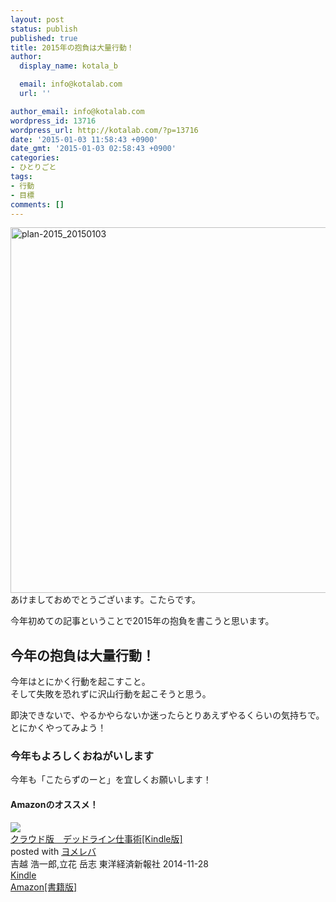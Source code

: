 ```yaml
---
layout: post
status: publish
published: true
title: 2015年の抱負は大量行動！
author:
  display_name: kotala_b

  email: info@kotalab.com
  url: ''

author_email: info@kotalab.com
wordpress_id: 13716
wordpress_url: http://kotalab.com/?p=13716
date: '2015-01-03 11:58:43 +0900'
date_gmt: '2015-01-03 02:58:43 +0900'
categories:
- ひとりごと
tags:
- 行動
- 目標
comments: []
---
```

<p><img src="http://kotalab.com/wp-content/uploads/plan-2015_20150103-780x585.jpg" alt="plan-2015_20150103" width="780" height="585" class="aligncenter size-large wp-image-13717" /><br />
あけましておめでとうございます。こたらです。</p>
<p>今年初めての記事ということで2015年の抱負を書こうと思います。<br />
<!--more--></p>
<h2>今年の抱負は大量行動！</h2>
<p>今年はとにかく行動を起こすこと。<br />
そして失敗を恐れずに沢山行動を起こそうと思う。</p>
<p>即決できないで、やるかやらないか迷ったらとりあえずやるくらいの気持ちで。<br />
とにかくやってみよう！</p>
<h3>今年もよろしくおねがいします</h3>
<p>今年も「こたらずのーと」を宜しくお願いします！</p>
<h4 class="aam">Amazonのオススメ！</h4>
<div class="booklink-box">
<div class="booklink-image"><a href="http://www.amazon.co.jp/exec/obidos/asin/B00Q44HXQK/same-22/" rel="nofollow" target="_blank"><img src="http://ecx.images-amazon.com/images/I/61hyf7lb2EL._SL160_.jpg" style="border: none;" /></a></div>
<div class="booklink-info">
<div class="booklink-name"><a href="http://www.amazon.co.jp/exec/obidos/asin/B00Q44HXQK/same-22/" rel="nofollow" target="_blank">クラウド版　デッドライン仕事術[Kindle版]</a>
<div class="booklink-powered-date">posted with <a href="http://yomereba.com" rel="nofollow" target="_blank">ヨメレバ</a></div>
</div>
<div class="booklink-detail">吉越 浩一郎,立花 岳志 東洋経済新報社 2014-11-28    </div>
<div class="booklink-link2">
<div class="shoplinkkindle"><a href="http://www.amazon.co.jp/exec/obidos/ASIN/B00Q44HXQK/same-22/" rel="nofollow" target="_blank" >Kindle</a></div>
<div class="shoplinkamazon"><a href="http://www.amazon.co.jp/exec/obidos/ASIN/4492045457/same-22/" rel="nofollow" target="_blank" title="アマゾン" >Amazon[書籍版]</a></div>
</p></div>
</div>
<div class="booklink-footer"></div>
</div>
